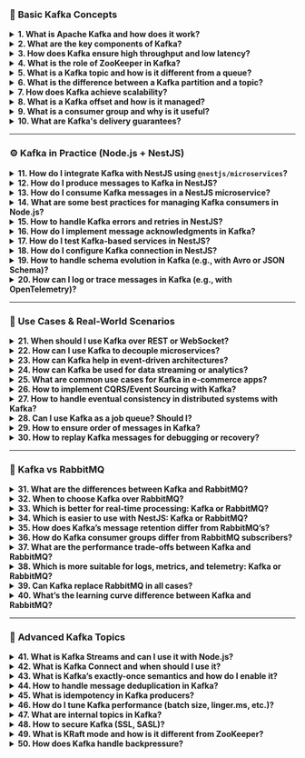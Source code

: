 ### 🧠 **Basic Kafka Concepts**

<details><summary><b>1. What is Apache Kafka and how does it work?</b></summary>
Kafka is a distributed streaming platform used to build real-time data pipelines and applications. It works as a publish-subscribe system where producers write data to topics, and consumers read from those topics.

Kafka stores messages in partitions, which are ordered, immutable sequences of records. Each message is identified by its offset. Kafka achieves high throughput and fault tolerance by distributing data across brokers and replicating it.

</details> <details><summary><b>2. What are the key components of Kafka?</b></summary>
Producer: Sends messages to Kafka topics.

Consumer: Reads messages from topics.

Broker: A Kafka server that stores data and serves clients.

Topic: A category or feed name to which records are sent.

Partition: Subdivision of a topic to enable parallelism.

Zookeeper (pre-Kafka 2.8): Manages metadata and leader election (being replaced by KRaft).

Consumer Group: A group of consumers that share workload of processing messages from a topic.

</details> <details><summary><b>3. How does Kafka ensure high throughput and low latency?</b></summary>
Kafka:

Writes messages to disk sequentially, which is faster than random writes.

Supports batching of messages.

Uses zero-copy for fast message transmission.

Allows asynchronous processing by consumers.

Scales horizontally by adding more brokers and partitions.

</details> <details><summary><b>4. What is the role of ZooKeeper in Kafka?</b></summary>
Zookeeper (pre-Kafka 2.8) is used for:

Leader election for partitions.

Managing broker metadata.

Detecting broker failures.

Kafka is transitioning to KRaft mode (Kafka Raft Metadata mode), which removes the dependency on Zookeeper.

</details> <details><summary><b>5. What is a Kafka topic and how is it different from a queue?</b></summary>
A Kafka topic is a log of messages, divided into partitions.

Kafka is publish-subscribe: multiple consumers can read from the same topic independently.

Unlike queues (like RabbitMQ), Kafka messages are not removed after being read — they are retained for a configured period.

</details> <details><summary><b>6. What is the difference between a Kafka partition and a topic?</b></summary>
A topic is a stream of data.

A partition is a segment of a topic.

Partitions allow:

Parallel processing by multiple consumers.

Message ordering within a partition.

Example: A topic with 3 partitions can be consumed by 3 consumers in a group, each handling one partition.

</details> <details><summary><b>7. How does Kafka achieve scalability?</b></summary>
Kafka scales by:

Adding brokers: Distributes partitions across more servers.

Increasing partitions: More partitions → more parallelism.

Using consumer groups: Each consumer in a group can handle one or more partitions.

This allows horizontal scalability of both producers and consumers.

</details> <details><summary><b>8. What is a Kafka offset and how is it managed?</b></summary>
An offset is a unique identifier of a message within a partition.

Consumers use offsets to track their position in the topic.

Offsets can be stored:

Automatically in Kafka (__consumer_offsets topic)

Manually (if using custom storage or explicit commits)

</details> <details><summary><b>9. What is a consumer group and why is it useful?</b></summary>
A consumer group is a set of consumers working together to consume messages from a topic.

Each partition is assigned to only one consumer in the group.

Benefits:

Parallel processing

Fault tolerance: if one consumer fails, another takes over

Allows Kafka to act like a queue (load balancing) and pub-sub (broadcasting to multiple groups)

</details> <details><summary><b>10. What are Kafka's delivery guarantees?</b></summary>
Kafka supports:

At most once: messages may be lost but never redelivered.

At least once (default): messages are never lost but may be duplicated.

Exactly once: messages are neither lost nor duplicated (requires idempotent producers and transactional consumers).

Configuration options (e.g. acks, enable.idempotence) control the guarantee level.

</details>

---

### ⚙️ **Kafka in Practice (Node.js + NestJS)**

<details><summary><b>11. How do I integrate Kafka with NestJS using <code>@nestjs/microservices</code>?</b></summary>

NestJS provides built-in support for Kafka via `@nestjs/microservices`.

**Steps:**
1. Install dependencies:
```bash
npm install kafkajs @nestjs/microservices
```

2. In `main.ts`:
```ts
import { NestFactory } from '@nestjs/core';
import { AppModule } from './app.module';
import { MicroserviceOptions, Transport } from '@nestjs/microservices';

async function bootstrap() {
  const app = await NestFactory.create(AppModule);

  app.connectMicroservice<MicroserviceOptions>({
    transport: Transport.KAFKA,
    options: {
      client: {
        brokers: ['localhost:9092'],
      },
      consumer: {
        groupId: 'my-consumer-group',
      },
    },
  });

  await app.startAllMicroservices();
  await app.listen(3000);
}
bootstrap();
```

</details>

<details><summary><b>12. How do I produce messages to Kafka in NestJS?</b></summary>

Use `ClientKafka` from `@nestjs/microservices`.

1. In your service:
```ts
@Injectable()
export class AppService {
  constructor(@Inject('KAFKA_SERVICE') private kafkaClient: ClientKafka) {}

  async sendMessage() {
    this.kafkaClient.emit('my-topic', { key: 'value' });
  }
}
```

2. Register the Kafka client in your module:
```ts
@Module({
  providers: [AppService],
  imports: [
    ClientsModule.register([
      {
        name: 'KAFKA_SERVICE',
        transport: Transport.KAFKA,
        options: {
          client: { brokers: ['localhost:9092'] },
          consumer: { groupId: 'my-group' },
        },
      },
    ]),
  ],
})
export class AppModule {}
```

</details>

<details><summary><b>13. How do I consume Kafka messages in a NestJS microservice?</b></summary>

Use `@MessagePattern` decorator:

```ts
@Controller()
export class AppController {
  @MessagePattern('my-topic')
  handleMessage(@Payload() message: any) {
    console.log('Received:', message.value);
  }
}
```

You can also inject metadata like headers or keys using:
```ts
handleMessage(@Payload() message, @KafkaContext() context) { ... }
```

</details>

<details><summary><b>14. What are some best practices for managing Kafka consumers in Node.js?</b></summary>

- Use **consumer groups** for scalability.
- **Manually commit offsets** when needed (for better control).
- **Handle retries** and dead-letter queues.
- **Monitor consumer lag**.
- Keep **idempotency** in your handlers.
- Gracefully **handle shutdown** to avoid rebalance storms.

</details>

<details><summary><b>15. How to handle Kafka errors and retries in NestJS?</b></summary>

- Use `try/catch` inside `@MessagePattern` handlers.
- Retry logic can be implemented manually or via external services like **Kafka Retry Topics** or **Dead Letter Topics (DLT)**.
- You can also use libraries like [kafka-node-retry](https://www.npmjs.com/package/kafka-node-retry) or middleware patterns to implement retry logic.

</details>

<details><summary><b>16. How do I implement message acknowledgments in Kafka?</b></summary>

Kafka uses **offsets** for acknowledgment. In NestJS:

- By default, Kafka consumer auto-commits offsets.
- You can disable auto-commit and commit manually:
```ts
consumer.run({
  autoCommit: false,
  eachMessage: async ({ topic, partition, message }) => {
    // process message
    await consumer.commitOffsets([{ topic, partition, offset: message.offset }]);
  },
});
```

In NestJS, this requires extending or overriding the consumer behavior using KafkaJS directly.

</details>

<details><summary><b>17. How do I test Kafka-based services in NestJS?</b></summary>

- Use **unit tests** with mocks for Kafka clients (e.g., `ClientKafka`).
- For **integration tests**:
    - Use **Testcontainers** to spin up a Kafka broker in Docker.
    - Or use `kafkajs` to simulate producer/consumer in test environment.
- Validate message publishing with spy/mock functions.

</details>

<details><summary><b>18. How do I configure Kafka connection in NestJS?</b></summary>

Use `Transport.KAFKA` and set `client` and `consumer` options:

```ts
Transport: Transport.KAFKA,
options: {
  client: {
    clientId: 'my-app',
    brokers: ['localhost:9092'],
    ssl: false,
    sasl: {
      mechanism: 'plain',
      username: 'user',
      password: 'pass',
    },
  },
  consumer: {
    groupId: 'my-group',
  },
},
```

You can use `.env` to store config and inject via `ConfigModule`.

</details>

<details><summary><b>19. How to handle schema evolution in Kafka (e.g., with Avro or JSON Schema)?</b></summary>

- Use **Schema Registry** (e.g., from Confluent) with Avro or JSON Schema.
- This allows:
    - Compatibility checks (backward/forward/full)
    - Versioning of schemas
- NestJS integration requires encoding/decoding messages using libraries like `avsc` or `kafkajs-avro`.

</details>

<details><summary><b>20. How can I log or trace messages in Kafka (e.g., with OpenTelemetry)?</b></summary>

- Use **interceptors** or middleware in NestJS to log message metadata.
- Integrate **OpenTelemetry** with Kafka by:
    - Wrapping producer/consumer logic to create spans.
    - Injecting trace context into Kafka headers.
    - Using `opentelemetry-instrumentation-kafkajs`.

```ts
{
  headers: {
    'traceparent': '00-...'
  }
}
```

This enables **distributed tracing** across services.

</details>

---

### 🧪 **Use Cases & Real-World Scenarios**

<details><summary><b>21. When should I use Kafka over REST or WebSocket?</b></summary>

Use **Kafka** when:
- You need to **decouple** microservices.
- You expect **high-throughput**, real-time data.
- You need **asynchronous** communication.
- You require **event replay** or data auditing.

Use **REST/WebSocket** when:
- You need **request-response** or **bi-directional** real-time interaction.
- You don’t require persistence or streaming.

Kafka is **event-driven**, not ideal for direct client-to-server communication.

</details>

<details><summary><b>22. How can I use Kafka to decouple microservices?</b></summary>

Kafka enables **event-driven architecture**:

- Services **emit events** to Kafka instead of calling each other.
- Other services **subscribe** to events of interest.
- This removes **tight coupling**, enabling:
    - Independent deployments
    - Improved fault tolerance
    - Horizontal scalability

Example: `OrderService` emits `order.created`, `PaymentService` listens and reacts.

</details>

<details><summary><b>23. How can Kafka help in event-driven architectures?</b></summary>

Kafka enables:
- Loose coupling between services
- Asynchronous processing
- Data replay and auditing
- Event sourcing
- Stream processing (e.g., aggregations, joins)

Its high throughput and built-in durability make it ideal for **event-driven systems**.

</details>

<details><summary><b>24. How can Kafka be used for data streaming or analytics?</b></summary>

Kafka streams real-time data from producers to:
- **Data lakes** (e.g., via Kafka Connect to S3 or HDFS)
- **Stream processors** (Kafka Streams, Flink)
- **Real-time dashboards**

Common in fraud detection, recommendation systems, and IoT analytics.

Example: Website logs → Kafka → Flink → ElasticSearch + Kibana

</details>

<details><summary><b>25. What are common use cases for Kafka in e-commerce apps?</b></summary>

- **Order lifecycle** tracking
- **Inventory updates**
- **Email/SMS notifications**
- **Audit logs**
- **Real-time recommendations**
- **User activity tracking**
- **Payment events**
- **Cart abandoned workflows**

Example: When an order is placed, multiple services (shipping, billing, marketing) react via Kafka events.

</details>

<details><summary><b>26. How to implement CQRS/Event Sourcing with Kafka?</b></summary>

- **Command side**: emits events like `user.created`, `order.paid`
- **Query side**: subscribes to events and updates read models

Kafka stores **event logs** (event sourcing), allowing rebuilding the state.

NestJS setup:
- Use one service to emit events (Producer)
- Others subscribe and update projections (Consumers)

</details>

<details><summary><b>27. How to handle eventual consistency in distributed systems with Kafka?</b></summary>

Kafka helps achieve eventual consistency via:
- Event replay: Consumers can rebuild state from event logs.
- Retries and dead-letter queues
- Idempotent event handlers to avoid duplication
- Compensating actions for failed steps

Design your services around **immutable events** and **stateless consumers**.

</details>

<details><summary><b>28. Can I use Kafka as a job queue? Should I?</b></summary>

Yes, but with caveats:

✅ Pros:
- Horizontal scalability
- Message retention
- Replay capability

⚠️ Cons:
- No built-in priority
- No delay/TTL
- No job acknowledgment by default (use manual offset commits)

For **simple background jobs**, RabbitMQ may be better. For **event streams or analytics**, Kafka is preferred.

</details>

<details><summary><b>29. How to ensure order of messages in Kafka?</b></summary>

Kafka guarantees order **within a partition**.

To preserve order:
- Use a consistent **partition key** (e.g., user ID, order ID)
- Avoid using multiple partitions for ordered data
- Don’t scale consumer groups beyond partition count

⚠️ Across partitions → no order guarantee

</details>

<details><summary><b>30. How to replay Kafka messages for debugging or recovery?</b></summary>

Options:
- Reset consumer offset using `kafka-consumer-groups.sh`:
```bash
--reset-offsets --to-earliest --execute
```
- Programmatically set offset using KafkaJS
- Use a dedicated "replay" consumer group
- Store processed data in a stateful store (e.g., Redis or DB) to prevent duplicates

Kafka's **log-based** design allows efficient replaying.

</details>

---

### 🔄 **Kafka vs RabbitMQ**

<details><summary><b>31. What are the differences between Kafka and RabbitMQ?</b></summary>

| Feature             | Kafka                          | RabbitMQ                      |
|---------------------|--------------------------------|-------------------------------|
| Type                | Distributed log                | Message broker (queue)        |
| Message Storage     | Persistent log (disk-based)    | In-memory (optional disk)     |
| Consumers           | Pull-based                     | Push-based                    |
| Message Retention   | Configurable, even after read  | Removed after consumed        |
| Ordering            | Per partition                  | Per queue                     |
| Use Case Focus      | Event streaming                | Task/work queue               |

</details>

<details><summary><b>32. When to choose Kafka over RabbitMQ?</b></summary>

Choose **Kafka** when:
- You need **event streaming** or **data pipelines**
- Messages must be **retained** or **replayed**
- You have **high throughput** requirements
- You want to decouple microservices using pub/sub

Choose **RabbitMQ** when:
- You need **immediate processing and delivery**
- You require **priority queues**, **delays**, or **TTL**
- You want simpler integration with **acknowledgment semantics**

</details>

<details><summary><b>33. Which is better for real-time processing: Kafka or RabbitMQ?</b></summary>

**Kafka** excels at:
- Real-time **stream processing**
- **Time-series data**, logs, metrics

**RabbitMQ** excels at:
- Real-time **job handling**
- **Task execution**, RPC-style workflows

So:
- Use Kafka for **event analytics**
- Use RabbitMQ for **immediate action and response**

</details>

<details><summary><b>34. Which is easier to use with NestJS: Kafka or RabbitMQ?</b></summary>

**RabbitMQ** is:
- Simpler for request/response and task queues.
- Easier to test and reason about for beginners.

**Kafka** is:
- More complex to set up.
- More powerful for event-driven microservices.

NestJS provides first-class support for both via `@nestjs/microservices`.

</details>

<details><summary><b>35. How does Kafka’s message retention differ from RabbitMQ’s?</b></summary>

- **Kafka** retains messages for a set duration (e.g., 7 days) or size, regardless of whether they were consumed.
- **RabbitMQ** deletes messages once they are acknowledged.

Kafka is designed for **long-lived message logs**; RabbitMQ is built for **once-and-done delivery**.

</details>

<details><summary><b>36. How do Kafka consumer groups differ from RabbitMQ subscribers?</b></summary>

In **Kafka**:
- Consumer group members share the load (1 consumer per partition).
- Multiple consumer groups can independently consume the same topic.

In **RabbitMQ**:
- Messages go to one of the consumers in a queue (round-robin).
- You must duplicate queues to achieve "broadcast" behavior.

</details>

<details><summary><b>37. What are the performance trade-offs between Kafka and RabbitMQ?</b></summary>

- Kafka:
    - Better for **throughput** and **large-scale streaming**
    - Can handle **millions of messages per second**
- RabbitMQ:
    - Lower **latency** for small, quick jobs
    - Easier to manage for **smaller apps**

Kafka requires more **infra** and **ops knowledge**.

</details>

<details><summary><b>38. Which is more suitable for logs, metrics, and telemetry: Kafka or RabbitMQ?</b></summary>

**Kafka** is ideal for:
- **Immutable logs**
- **Audit trails**
- **Metric pipelines**

Why? Its append-only log model, long-term storage, and replayability make it the go-to for observability use cases.

</details>

<details><summary><b>39. Can Kafka replace RabbitMQ in all cases?</b></summary>

No. Kafka can do much, but not all:
- Kafka lacks **built-in priority**, **TTL**, **delay queues**
- RabbitMQ is better for **RPC**, **lightweight task queues**, and **low-latency use cases**

Each has its place — often, they’re used **together** in complex systems.

</details>

<details><summary><b>40. What’s the learning curve difference between Kafka and RabbitMQ?</b></summary>

- **RabbitMQ** is easier to:
    - Set up
    - Understand
    - Integrate with basic message patterns

- **Kafka** requires knowledge of:
    - Partitions, offsets, brokers, retention
    - Schema management
    - Deployment and monitoring

RabbitMQ is great for quick wins; Kafka shines for serious scale.

</details>

---

### 🧰 **Advanced Kafka Topics**

<details><summary><b>41. What is Kafka Streams and can I use it with Node.js?</b></summary>

Kafka Streams is a **Java library** for stream processing on top of Kafka.

With Node.js, you can’t use Kafka Streams directly, but you can:
- Use **ksqlDB** (SQL on streams)
- Use external processors (e.g., Flink, Spark)
- Implement custom **stream aggregation/joins** using KafkaJS + in-memory DBs like Redis

Or write a Node.js service that consumes, transforms, and produces to new topics (manual streaming).

</details>

<details><summary><b>42. What is Kafka Connect and when should I use it?</b></summary>

Kafka Connect is a **framework for connecting Kafka to external systems** (databases, filesystems, cloud services).

✅ Use when:
- Syncing Kafka <-> MySQL, MongoDB, Elasticsearch, S3, BigQuery
- You want to avoid writing custom integration code
- You need scalable ingestion pipelines

You configure connectors using JSON configs; it's JVM-based.

</details>

<details><summary><b>43. What is Kafka’s exactly-once semantics and how do I enable it?</b></summary>

Exactly-once delivery ensures:
- No duplicates
- No lost messages
- Each message is processed **exactly once**

Enable via:
- **Idempotent producers** (`enable.idempotence=true`)
- **Transactions** (`transactional.id`)
- **Consumers** that commit offsets only after processing

⚠️ More complex and has performance cost.

</details>

<details><summary><b>44. How to handle message deduplication in Kafka?</b></summary>

Options:
- Use **idempotent consumers** (e.g., store processed message IDs in DB/Redis)
- Use **Kafka Streams** with `suppress()` or `reduce()` operators
- Design messages to be **naturally idempotent** (e.g., include operation ID)

Kafka itself does not prevent duplicates by default.

</details>

<details><summary><b>45. What is idempotency in Kafka producers?</b></summary>

Idempotency ensures that **multiple sends of the same message** do not result in duplicates.

Enabled via:
```ts
{
  enableIdempotence: true
}
```

KafkaJS supports it with `acks: 'all'`, retries, and additional config. Only works in conjunction with **proper partitioning and retry logic**.

</details>

<details><summary><b>46. How do I tune Kafka performance (batch size, linger.ms, etc.)?</b></summary>

Important producer configs:
- `batch.size`: Number of bytes per batch (larger = more efficient)
- `linger.ms`: Delay before sending a batch (increases batching)
- `compression.type`: `gzip` / `snappy` / `lz4` for better throughput
- `acks`: `1`, `all` for durability
- `max.in.flight.requests.per.connection`: Controls retry behavior

Tune based on workload (latency-sensitive vs throughput-oriented).

</details>

<details><summary><b>47. What are internal topics in Kafka?</b></summary>

Internal topics are used by Kafka itself or its tools:
- `__consumer_offsets`: Tracks committed offsets
- `__transaction_state`: Stores transaction metadata
- Kafka Streams and Connect also create internal topics

⚠️ Don’t delete or write to these manually — they’re critical for system behavior.

</details>

<details><summary><b>48. How to secure Kafka (SSL, SASL)?</b></summary>

Kafka supports:
- **SSL encryption** (data in transit)
- **SASL authentication** (PLAIN, SCRAM, Kerberos, OAuth)
- **Authorization** (ACLs)

NestJS Kafka clients can use:
```ts
ssl: true,
sasl: {
  mechanism: 'plain',
  username: 'user',
  password: 'pass'
}
```

Always secure Kafka in production!

</details>

<details><summary><b>49. What is KRaft mode and how is it different from ZooKeeper?</b></summary>

KRaft (Kafka Raft Metadata mode) replaces ZooKeeper.

Differences:
- Kafka stores **metadata internally**, no external service needed.
- Simplifies deployment and scaling.
- Production-ready from Kafka **3.3+** (as of 2024).

ZooKeeper is being deprecated long-term.

</details>

<details><summary><b>50. How does Kafka handle backpressure?</b></summary>

Kafka handles backpressure via:
- **Buffering** in producers/consumers
- **Blocking** or rejecting sends when the queue is full
- **Pausing/resuming** consumption manually (`consumer.pause()` in KafkaJS)
- Topic retention — messages aren’t lost, just delayed

You should monitor **consumer lag** and adjust parallelism or processing time accordingly.

</details>
